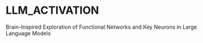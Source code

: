# LLM_ACTIVATION
Brain-Inspired Exploration of Functional Networks and Key Neurons in Large Language Models
